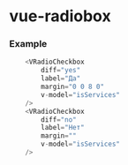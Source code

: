 # vue-radiobox

### Example

```javascript
	<VRadioCheckbox
		diff="yes"
		label="Да"
		margin="0 0 8 0"
		v-model="isServices"
	/>
	<VRadioCheckbox
		diff="no"
		label="Нет"
		margin=""
		v-model="isServices"
	/>
```